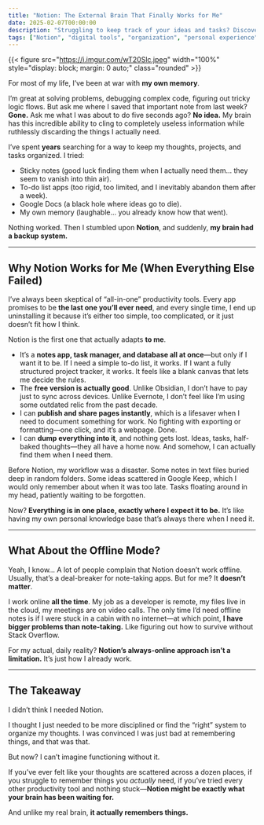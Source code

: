 ```yaml
---
title: "Notion: The External Brain That Finally Works for Me"
date: 2025-02-07T00:00:00
description: "Struggling to keep track of your ideas and tasks? Discover why Notion is the external brain I never knew I needed."
tags: ["Notion", "digital tools", "organization", "personal experience", "productivity", "workflow"]
---
```

{{< figure src="https://i.imgur.com/wT20Slc.jpeg" width="100%" style="display: block; margin: 0 auto;" class="rounded" >}}

For most of my life, I’ve been at war with **my own memory**.

I’m great at solving problems, debugging complex code, figuring out tricky logic flows. But ask me where I saved that important note from last week? **Gone.** Ask me what I was about to do five seconds ago? **No idea.** My brain has this incredible ability to cling to completely useless information while ruthlessly discarding the things I actually need.

I’ve spent **years** searching for a way to keep my thoughts, projects, and tasks organized. I tried:

- Sticky notes (good luck finding them when I actually need them... they seem to vanish into thin air).
- To-do list apps (too rigid, too limited, and I inevitably abandon them after a week).
- Google Docs (a black hole where ideas go to die).
- My own memory (laughable... you already know how that went).

Nothing worked. Then I stumbled upon **Notion**, and suddenly, **my brain had a backup system.**

---

## **Why Notion Works for Me (When Everything Else Failed)**

I’ve always been skeptical of “all-in-one” productivity tools. Every app promises to be **the last one you’ll ever need**, and every single time, I end up uninstalling it because it’s either too simple, too complicated, or it just doesn’t fit how I think.

Notion is the first one that actually adapts **to me**.

- It’s a **notes app, task manager, and database all at once**—but only if I want it to be. If I need a simple to-do list, it works. If I want a fully structured project tracker, it works. It feels like a blank canvas that lets me decide the rules.
- The **free version is actually good**. Unlike Obsidian, I don’t have to pay just to sync across devices. Unlike Evernote, I don’t feel like I’m using some outdated relic from the past decade.
- I can **publish and share pages instantly**, which is a lifesaver when I need to document something for work. No fighting with exporting or formatting—one click, and it’s a webpage. Done.
- I can **dump everything into it**, and nothing gets lost. Ideas, tasks, half-baked thoughts—they all have a home now. And somehow, I can actually find them when I need them.

Before Notion, my workflow was a disaster. Some notes in text files buried deep in random folders. Some ideas scattered in Google Keep, which I would only remember about when it was too late. Tasks floating around in my head, patiently waiting to be forgotten.

Now? **Everything is in one place, exactly where I expect it to be.** It’s like having my own personal knowledge base that’s always there when I need it.

---

## **What About the Offline Mode?**

Yeah, I know... A lot of people complain that Notion doesn’t work offline. Usually, that’s a deal-breaker for note-taking apps. But for me? It **doesn’t matter**.

I work online **all the time**. My job as a developer is remote, my files live in the cloud, my meetings are on video calls. The only time I’d need offline notes is if I were stuck in a cabin with no internet—at which point, **I have bigger problems than note-taking.** Like figuring out how to survive without Stack Overflow.

For my actual, daily reality? **Notion’s always-online approach isn’t a limitation.** It’s just how I already work. 

---

## **The Takeaway**

I didn’t think I needed Notion. 

I thought I just needed to be more disciplined or find the “right” system to organize my thoughts. I was convinced I was just bad at remembering things, and that was that. 

But now? I can’t imagine functioning without it.

If you’ve ever felt like your thoughts are scattered across a dozen places, if you struggle to remember things you *actually* need, if you’ve tried every other productivity tool and nothing stuck—**Notion might be exactly what your brain has been waiting for.** 

And unlike my real brain, **it actually remembers things.**